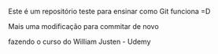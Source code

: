 Este é um repositório teste para ensinar como Git funciona  =D


Mais uma modificação para commitar de novo





















fazendo o curso do William Justen - Udemy